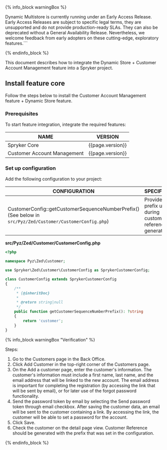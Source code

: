 {% info_block warningBox %}

Dynamic Multistore is currently running under an Early Access Release. Early Access Releases are subject to specific legal terms, they are unsupported and do not provide production-ready SLAs. They can also be deprecated without a General Availability Release. Nevertheless, we welcome feedback from early adopters on these cutting-edge, exploratory features.```

{% endinfo_block %} 

This document describes how to integrate the Dynamic Store + Customer Account Management feature into a Spryker project.

## Install feature core

Follow the steps below to install the Customer Account Management feature + Dynamic Store feature.

### Prerequisites

To start feature integration, integrate the required features:

| NAME | VERSION |
| --- | --- |
| Spryker Core | {{page.version}} |
| Customer Account Management | {{page.version}} |


### Set up configuration

Add the following configuration to your project:

| CONFIGURATION  | SPECIFICATION | NAMESPACE |
| --- | --- | --- |
| CustomerConfig::getCustomerSequenceNumberPrefix() (See below in `src/Pyz/Zed/Customer/CustomerConfig.php`) | Provides a prefix used during customer reference generation. | Pyz\Zed\Customer |


**src/Pyz/Zed/Customer/CustomerConfig.php**

```php
<?php

namespace Pyz\Zed\Customer;

use Spryker\Zed\Customer\CustomerConfig as SprykerCustomerConfig;

class CustomerConfig extends SprykerCustomerConfig
{
    /**
     * {@inheritDoc}
     *
     * @return string|null
     */
    public function getCustomerSequenceNumberPrefix(): ?string
    {
        return 'customer';
    }
}
```

{% info_block warningBox "Verification" %}

Steps: 

1. Go to the Customers page in the Back Office.
2. Click Add Customer in the top-right corner of the Customers page.
3. On the Add a customer page, enter the customer's information. The customer's information must include a first name, last name, and the email address that will be linked to the new account. The email address is important for completing the registration (by accessing the link that will be sent by email), or for later use of the forgot password functionality.
4. Send the password token by email by selecting the Send password token through email checkbox. After saving the customer data, an email will be sent to the customer containing a link. By accessing the link, the customer will be able to set a password for the account.
5. Click Save.
6. Check the customer on the detail page view. Customer Reference should be generated with the prefix that was set in the configuration.



{% endinfo_block %}
